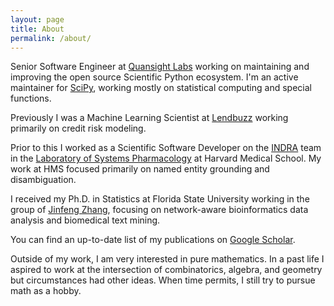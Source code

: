 ```yaml
---
layout: page
title: About
permalink: /about/
---
```


Senior Software Engineer at [Quansight Labs](https://labs.quansight.org/) working on
maintaining and improving the open source Scientific Python ecosystem. I'm an active
maintainer for [SciPy](https://github.com/scipy/scipy/pulls?q=steppi), working mostly
on statistical computing and special functions. 

Previously I was a Machine Learning Scientist at [Lendbuzz](https://lendbuzz.com/)
working primarily on credit risk modeling.

Prior to this I worked as a  Scientific Software Developer on the
[INDRA](https://indralab.github.io) team in the
[Laboratory of Systems Pharmacology](https://hits.harvard.edu/the-program/laboratory-of-systems-pharmacology/about/) at Harvard Medical School. My work at HMS focused
primarily on named entity grounding and disambiguation.

I received my Ph.D. in Statistics at
Florida State University working in the group of [Jinfeng Zhang](https://ani.stat.fsu.edu/~jinfeng/),
focusing on network-aware bioinformatics
data analysis and biomedical text mining. 

You can find an up-to-date list of my publications on [Google Scholar](https://scholar.google.com/citations?user=_nbf9ZIAAAAJ&hl=en).

Outside of my work, I am very interested in pure mathematics. In a past life
I aspired to work at the intersection of combinatorics, algebra, and geometry
but circumstances had other ideas. When time permits, I still try to pursue
math as a hobby.
